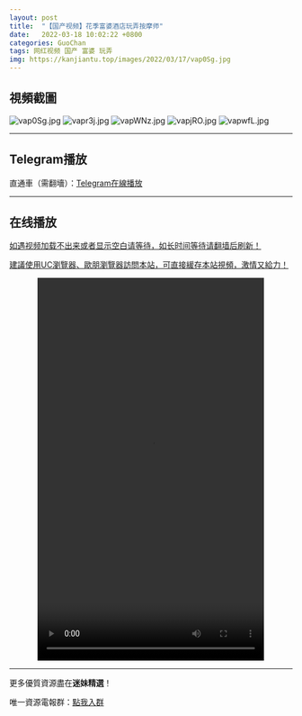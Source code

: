 ```yaml
---
layout: post
title:  "【国产视频】花季富婆酒店玩弄按摩师"
date:   2022-03-18 10:02:22 +0800
categories: GuoChan
tags: 网红视频 国产 富婆 玩弄
img: https://kanjiantu.top/images/2022/03/17/vap0Sg.jpg
---
```



## 視頻截圖

![vap0Sg.jpg](https://kanjiantu.top/images/2022/03/17/vap0Sg.jpg)
![vapr3j.jpg](https://kanjiantu.top/images/2022/03/17/vapr3j.jpg)
![vapWNz.jpg](https://kanjiantu.top/images/2022/03/17/vapWNz.jpg)
![vapjRO.jpg](https://kanjiantu.top/images/2022/03/17/vapjRO.jpg)
![vapwfL.jpg](https://kanjiantu.top/images/2022/03/17/vapwfL.jpg)

* * *
## Telegram播放

直通車（需翻墻）：[Telegram在線播放](https://t.me/mimeijingxuan/178)

* * *
## 在线播放
<u>如遇视频加载不出来或者显示空白请等待，如长时间等待请翻墙后刷新！</u>

<u>建議使用UC瀏覽器、歐朋瀏覽器訪問本站，可直接緩存本站視頻，激情又給力！</u>
<center><video src="https://publer.io/uploads/tmp/1648497477-24763-0013-4798/fef05fb9cd9fa9245eb6ca5860ffb271.mp4" width="80%" height="680px" controls="controls"></video></center>

* * *
更多優質資源盡在**迷妹精選**！

唯一資源電報群：[點我入群](https://t.me/mimeijingxuan)


